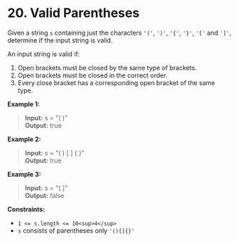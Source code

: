 # **20. Valid Parentheses**
Given a string ```s``` containing just the characters ``` '(' ```, ```')'```, ```'{'```, ```'}'```, ```'['``` and ```']'```, determine if the input string is valid.

An input string is valid if:

1. Open brackets must be closed by the same type of brackets.
2. Open brackets must be closed in the correct order.
3. Every close bracket has a corresponding open bracket of the same type.

**Example 1:**
> **Input:** s = "( )" \
> **Output:** true

**Example 2:**
> **Input:** s = "( ) [ ] { }" \
> **Output:** true

**Example 3:**
> **Input:** s = "( ]" \
> **Output:** false

**Constraints:**
- ```1 <= s.length <= 10<sup>4</sup>```
- ```s``` consists of parentheses only ```'()[]{}'```
